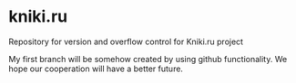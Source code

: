 # kniki.ru
Repository for version and overflow control for Kniki.ru project

My first branch will be somehow created by using github functionality.
We hope our cooperation will have a better future.
